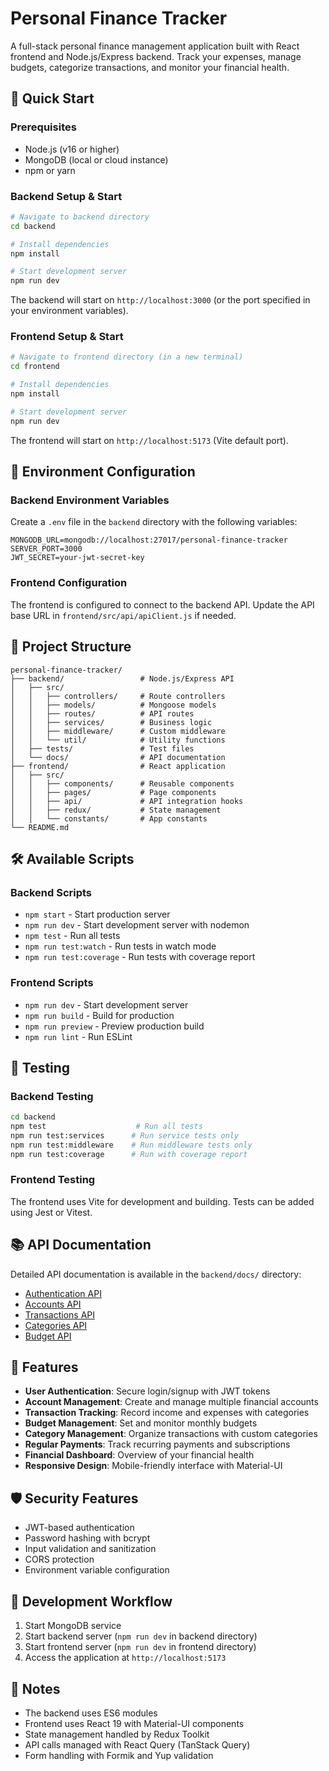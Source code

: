 # Personal Finance Tracker

A full-stack personal finance management application built with React frontend and Node.js/Express backend. Track your expenses, manage budgets, categorize transactions, and monitor your financial health.

## 🚀 Quick Start

### Prerequisites
- Node.js (v16 or higher)
- MongoDB (local or cloud instance)
- npm or yarn

### Backend Setup & Start

```bash
# Navigate to backend directory
cd backend

# Install dependencies
npm install

# Start development server
npm run dev
```

The backend will start on `http://localhost:3000` (or the port specified in your environment variables).

### Frontend Setup & Start

```bash
# Navigate to frontend directory (in a new terminal)
cd frontend

# Install dependencies
npm install

# Start development server
npm run dev
```

The frontend will start on `http://localhost:5173` (Vite default port).

## 🔧 Environment Configuration

### Backend Environment Variables
Create a `.env` file in the `backend` directory with the following variables:

```env
MONGODB_URL=mongodb://localhost:27017/personal-finance-tracker
SERVER_PORT=3000
JWT_SECRET=your-jwt-secret-key
```

### Frontend Configuration
The frontend is configured to connect to the backend API. Update the API base URL in `frontend/src/api/apiClient.js` if needed.

## 📁 Project Structure

```
personal-finance-tracker/
├── backend/                 # Node.js/Express API
│   ├── src/
│   │   ├── controllers/     # Route controllers
│   │   ├── models/          # Mongoose models
│   │   ├── routes/          # API routes
│   │   ├── services/        # Business logic
│   │   ├── middleware/      # Custom middleware
│   │   └── util/            # Utility functions
│   ├── tests/               # Test files
│   └── docs/                # API documentation
├── frontend/                # React application
│   ├── src/
│   │   ├── components/      # Reusable components
│   │   ├── pages/           # Page components
│   │   ├── api/             # API integration hooks
│   │   ├── redux/           # State management
│   │   └── constants/       # App constants
└── README.md
```

## 🛠️ Available Scripts

### Backend Scripts
- `npm start` - Start production server
- `npm run dev` - Start development server with nodemon
- `npm test` - Run all tests
- `npm run test:watch` - Run tests in watch mode
- `npm run test:coverage` - Run tests with coverage report

### Frontend Scripts
- `npm run dev` - Start development server
- `npm run build` - Build for production
- `npm run preview` - Preview production build
- `npm run lint` - Run ESLint

## 🧪 Testing

### Backend Testing
```bash
cd backend
npm test                    # Run all tests
npm run test:services      # Run service tests only
npm run test:middleware    # Run middleware tests only
npm run test:coverage      # Run with coverage report
```

### Frontend Testing
The frontend uses Vite for development and building. Tests can be added using Jest or Vitest.

## 📚 API Documentation

Detailed API documentation is available in the `backend/docs/` directory:
- [Authentication API](backend/docs/AUTH_API_DOCUMENTATION.md)
- [Accounts API](backend/docs/ACCOUNTS_API_DOCUMENTATION.md)
- [Transactions API](backend/docs/TRANSACTION_API_DOCUMENTATION.md)
- [Categories API](backend/docs/CATEGORIES_API_DOCUMENTATION.md)
- [Budget API](backend/docs/BUDGET_API_DOCUMENTATION.md)

## 🎯 Features

- **User Authentication**: Secure login/signup with JWT tokens
- **Account Management**: Create and manage multiple financial accounts
- **Transaction Tracking**: Record income and expenses with categories
- **Budget Management**: Set and monitor monthly budgets
- **Category Management**: Organize transactions with custom categories
- **Regular Payments**: Track recurring payments and subscriptions
- **Financial Dashboard**: Overview of your financial health
- **Responsive Design**: Mobile-friendly interface with Material-UI

## 🛡️ Security Features

- JWT-based authentication
- Password hashing with bcrypt
- Input validation and sanitization
- CORS protection
- Environment variable configuration

## 🔄 Development Workflow

1. Start MongoDB service
2. Start backend server (`npm run dev` in backend directory)
3. Start frontend server (`npm run dev` in frontend directory)
4. Access the application at `http://localhost:5173`

## 📝 Notes

- The backend uses ES6 modules
- Frontend uses React 19 with Material-UI components
- State management handled by Redux Toolkit
- API calls managed with React Query (TanStack Query)
- Form handling with Formik and Yup validation